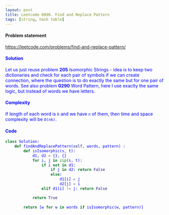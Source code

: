 ```yaml
---
layout: post
title: Leetcode 0890. Find and Replace Pattern
tags: [string, hash table]
---
```


#### Problem statement

<a href="https://leetcode.com/problems/find-and-replace-pattern/"> <font color = blue>https://leetcode.com/problems/find-and-replace-pattern/

#### Solution
Let us just reuse problem **205** Isomorphic Strings  - idea is to keep two dictionaries and check for each pair of symbols if we can create connection, where the question is to do exactly the same but for one pair of words. See also problem **0290** Word Pattern, here I use exaclty the same logic, but instead of words we have letters.
 
 #### Complexity
 If length of each word is `k` and we have `n` of them, then time and space complexity will be `O(nk)`.

#### Code
```python
class Solution:
    def findAndReplacePattern(self, words, pattern) :
        def isIsomorphic(s, t):
            d1, d2 = {}, {}
            for i, j in zip(s, t):
                if i not in d1:
                    if j in d2: return False
                    else:
                        d1[i] = j
                        d2[j] = i
                elif d1[i] != j: return False

            return True
        
        return [w for w in words if isIsomorphic(w, pattern)]
```